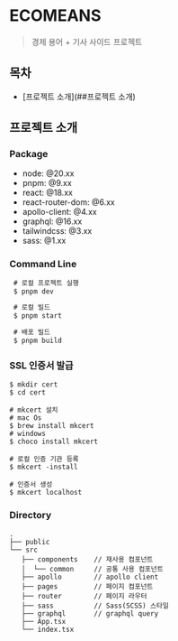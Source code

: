 # ECOMEANS

> 경제 용어 + 기사  사이드 프로젝트

## 목차

- [프로젝트 소개](##프로젝트 소개)

## 프로젝트 소개

### Package

- node: @20.xx
- pnpm: @9.xx
- react: @18.xx
- react-router-dom: @6.xx
- apollo-client: @4.xx
- graphql: @16.xx
- tailwindcss: @3.xx
- sass: @1.xx

### Command Line

```bash
 # 로컬 프로젝트 실행
 $ pnpm dev

 # 로컬 빌드
 $ pnpm start

 # 배포 빌드
 $ pnpm build 
```

### SSL 인증서 발급

```
$ mkdir cert
$ cd cert

# mkcert 설치
# mac Os
$ brew install mkcert
# windows
$ choco install mkcert

# 로컬 인증 기관 등록
$ mkcert -install

# 인증서 생성
$ mkcert localhost
```

### Directory
```
.
├── public
└── src
   ├── components    // 재사용 컴포넌트
   │  └── common     // 공통 사용 컴포넌트
   ├── apollo        // apollo client
   ├── pages         // 페이지 컴포넌트
   ├── router        // 페이지 라우터
   ├── sass          // Sass(SCSS) 스타일
   ├── graphql       // graphql query
   ├── App.tsx
   └── index.tsx
```
